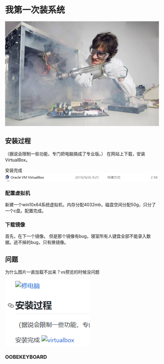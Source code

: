 # 我第一次装系统

![修电脑](/img/repair.jpg)

## 安装过程
（据说会限制一些功能，专门把电脑搞成了专业版。）
在网站上下载，安装VirtualBox。

安装完成
![virtualbox](/img/1.png)
### 配置虚拟机
新建一个win10x64系统虚拟机，内存分配4032mb，磁盘空间分配50g，只分了一个c盘。配置完成。
### 下载镜像
首先，在下一个镜像。
但是那个镜像有bug，寝室所有人键盘全部不能录入数据。逃不掉的bug，只有换镜像。
## 问题


为什么图片一直加载不出来？vs预览的时候没问题

![图片为什么一直无法显示](/img/2.png)
### OOBEKEYBOARD